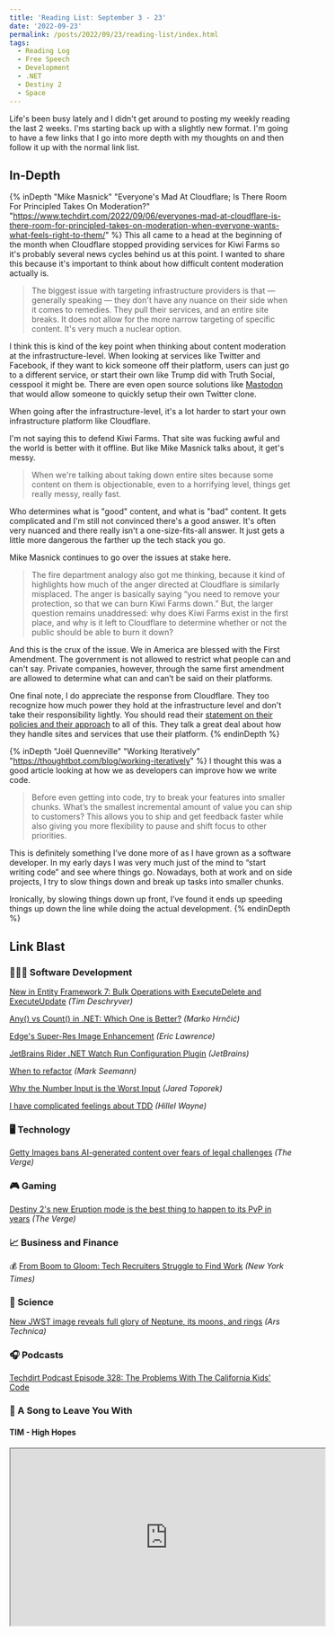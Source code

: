 ```yaml
---
title: 'Reading List: September 3 - 23'
date: '2022-09-23'
permalink: /posts/2022/09/23/reading-list/index.html
tags:
  - Reading Log
  - Free Speech
  - Development
  - .NET
  - Destiny 2
  - Space
---
```


Life's been busy lately and I didn't get around to posting my weekly reading the last 2 weeks. I'ms starting back up with a slightly new format. I'm going to have a few links that I go into more depth with my thoughts on and then follow it up with the normal link list.
<!-- excerpt -->

<div class="reading-log"></div>

## In-Depth

{% inDepth "Mike Masnick" "Everyone's Mad At Cloudflare; Is There Room For Principled Takes On Moderation?" "https://www.techdirt.com/2022/09/06/everyones-mad-at-cloudflare-is-there-room-for-principled-takes-on-moderation-when-everyone-wants-what-feels-right-to-them/" %}
  This all came to a head at the beginning of the month when Cloudflare stopped providing services for Kiwi Farms so it's probably several news cycles behind us at this point. I wanted to share this because it's important to think about how difficult content moderation actually is.

  <blockquote><p>The biggest issue with targeting infrastructure providers is that — generally speaking — they don't have any nuance on their side when it comes to remedies. They pull their services, and an entire site breaks. It does not allow for the more narrow targeting of specific content. It's very much a nuclear option.</p></blockquote>

  I think this is kind of the key point when thinking about content moderation at the infrastructure-level. When looking at services like Twitter and Facebook, if they want to kick someone off their platform, users can just go to a different service, or start their own like Trump did with Truth Social, cesspool it might be. There are even open source solutions like [Mastodon](https://joinmastodon.org/) that would allow someone to quickly setup their own Twitter clone.

  When going after the infrastructure-level, it's a lot harder to start your own infrastructure platform like Cloudflare.</p>

  I'm not saying this to defend Kiwi Farms. That site was fucking awful and the world is better with it offline. But like Mike Masnick talks about, it get's messy.

  <blockquote><p>When we're talking about taking down entire sites because some content on them is objectionable, even to a horrifying level, things get really messy, really fast.</p></blockquote>

  Who determines what is "good" content, and what is "bad" content. It gets complicated and I'm still not convinced there's a good answer. It's often very nuanced and there really isn't a one-size-fits-all answer. It just gets a little more dangerous the farther up the tech stack you go.

  Mike Masnick continues to go over the issues at stake here.

  <blockquote><p>The fire department analogy also got me thinking, because it kind of highlights how much of the anger directed at Cloudflare is similarly misplaced. The anger is basically saying “you need to remove your protection, so that we can burn Kiwi Farms down.” But, the larger question remains unaddressed: why does Kiwi Farms exist in the first place, and why is it left to Cloudflare to determine whether or not the public should be able to burn it down?</p></blockquote>

  And this is the crux of the issue. We in America are blessed with the First Amendment. The government is not allowed to restrict what people can and can't say. Private companies, however, through the same first amendment are allowed to determine what can and can’t be said on their platforms.

  One final note, I do appreciate the response from Cloudflare. They too recognize how much power they hold at the infrastructure level and don't take their responsibility lightly. You should read their [statement on their policies and their approach](https://blog.cloudflare.com/cloudflares-abuse-policies-and-approach/) to all of this. They talk a great deal about how they handle sites and services that use their platform.
{% endinDepth %}

{% inDepth "Joël Quenneville" "Working Iteratively" "https://thoughtbot.com/blog/working-iteratively" %}
  I thought this was a good article looking at how we as developers can improve how we write code.

  <blockquote><p>Before even getting into code, try to break your features into smaller chunks. What’s the smallest incremental amount of value you can ship to customers? This allows you to ship and get feedback faster while also giving you more flexibility to pause and shift focus to other priorities.</p></blockquote>

  This is definitely something I’ve done more of as I have grown as a software developer. In my early days I was very much just of the mind to “start writing code” and see where things go. Nowadays, both at work and on side projects, I try to slow things down and break up tasks into smaller chunks.

  Ironically, by slowing things down up front, I’ve found it ends up speeding things up down the line while doing the actual development.
{% endinDepth %}

## Link Blast

<h3 className="text">👨🏼‍💻 Software Development</h3>

[New in Entity Framework 7: Bulk Operations with ExecuteDelete and ExecuteUpdate](https://timdeschryver.dev/blog/new-in-entity-framework-7-bulk-operations-with-executedelete-and-executeupdate?) *(Tim Deschryver)*

[Any() vs Count() in .NET: Which One is Better?](https://code-maze.com/any-vs-count-dotnet/) *(Marko Hrnčić)*

[Edge's Super-Res Image Enhancement](https://textslashplain.com/2022/09/12/edges-super-res-image-enhancement/) *(Eric Lawrence)*

[JetBrains Rider .NET Watch Run Configuration Plugin](https://blog.jetbrains.com/dotnet/2022/09/12/jetbrains-rider-net-watch-run-configuration-plugin/) *(JetBrains)*

[When to refactor](https://blog.ploeh.dk/2022/09/19/when-to-refactor/) *(Mark Seemann)*

[Why the Number Input is the Worst Input](https://stackoverflow.blog/2022/09/15/why-the-number-input-is-the-worst-input/) *(Jared Toporek)*

[I have complicated feelings about TDD](https://buttondown.email/hillelwayne/archive/i-have-complicated-feelings-about-tdd-8403/) *(Hillel Wayne)*

<h3 className="text">🖥 Technology</h3>

[Getty Images bans AI-generated content over fears of legal challenges](https://www.theverge.com/2022/9/21/23364696/getty-images-ai-ban-generated-artwork-illustration-copyright) *(The Verge)*

<h3 className="text">🎮 Gaming</h3>

[Destiny 2's new Eruption mode is the best thing to happen to its PvP in years](https://www.theverge.com/2022/9/7/23340667/destiny-2-eruption-iron-banner-mode-explained-review) *(The Verge)*

<h3 className="text">📈 Business and Finance</h3>

💰 [From Boom to Gloom: Tech Recruiters Struggle to Find Work](https://www.nytimes.com/2022/09/07/technology/recruiters-tech-layoffs.html) *(New York Times)*

<h3 className="text">🔬 Science</h3>

[New JWST image reveals full glory of Neptune, its moons, and rings](https://arstechnica.com/science/2022/09/webb-telescope-captures-dazzling-views-of-neptune-and-its-moons/) *(Ars Technica)*

<h3 className="text">🎧 Podcasts</h3>

[Techdirt Podcast Episode 328: The Problems With The California Kids' Code](https://www.techdirt.com/2022/09/06/techdirt-podcast-episode-328-the-problems-with-the-california-kids-code/)

<h3 className="text">🎵 A Song to Leave You With</h3>

#### TIM - High Hopes

<fit-vids>
    <iframe
        width="560"
        height="315"
        src="https://www.youtube.com/embed/pw0kJMh9SfM"
        title="TIM - High Hopes"
        allow="accelerometer; autoplay; clipboard-write; encrypted-media; gyroscope; picture-in-picture"
        allowfullscreen></iframe>
</fit-vids>